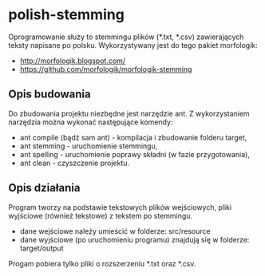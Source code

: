 # polish-stemming

Oprogramowanie służy to stemmingu plików (*.txt, *.csv) zawierających teksty napisane po polsku.
Wykorzystywany jest do tego pakiet morfologik:
* http://morfologik.blogspot.com/
* https://github.com/morfologik/morfologik-stemming

## Opis budowania

Do zbudowania projektu niezbędne jest narzędzie ant.
Z wykorzystaniem narzędzia można wykonać następujące komendy:
* ant compile (bądź sam ant) - kompilacja i zbudowanie folderu target,
* ant stemming - uruchomienie stemmingu,
* ant spelling - uruchomienie poprawy składni (w fazie przygotowania),
* ant clean - czyszczenie projektu.

## Opis działania

Program tworzy na podstawie tekstowych plików wejściowych, pliki wyjściowe (również tekstowe) z tekstem po stemmingu.
* dane wejściowe należy umieścić w folderze: src/resource
* dane wyjściowe (po uruchomieniu programu) znajdują się w folderze: target/output

Progam pobiera tylko pliki o rozszerzeniu *.txt oraz *.csv.
